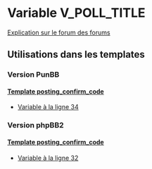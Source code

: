 # Variable V_POLL_TITLE
[Explication sur le forum des forums](http://forum.forumactif.com/t294113-listing-des-variables#V_POLL_TITLE)
## Utilisations dans les templates
### Version PunBB
#### [Template posting_confirm_code](punbb/posting_confirm_code.md)
* [Variable à la ligne 34](../punbb/posting_confirm_code.tpl#L34)
### Version phpBB2
#### [Template posting_confirm_code](subsilver/posting_confirm_code.md)
* [Variable à la ligne 32](../subsilver/posting_confirm_code.tpl#L32)